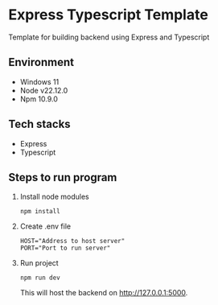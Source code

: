 # Express Typescript Template
Template for building backend using Express and Typescript

## Environment

- Windows 11
- Node v22.12.0
- Npm 10.9.0

## Tech stacks

- Express
- Typescript

## Steps to run program

1. Install node modules

   ```shell
   npm install
   ```

2. Create .env file

   ```
   HOST="Address to host server"
   PORT="Port to run server"
   ```

3. Run project
   ```shell
   npm run dev
   ```
   This will host the backend on http://127.0.0.1:5000.

